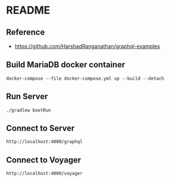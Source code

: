 # README

## Reference

- https://github.com/HarshadRanganathan/graphql-examples

## Build MariaDB docker container

```
docker-compose --file docker-compose.yml up --build --detach
```

## Run Server

```
./gradlew bootRun
```

## Connect to Server

```
http://localhost:4000/graphql
```

## Connect to Voyager

```
http://localhost:4000/voyager
```
